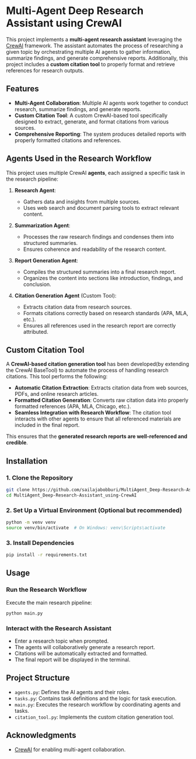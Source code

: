 # Multi-Agent Deep Research Assistant using CrewAI

This project implements a **multi-agent research assistant** leveraging the [CrewAI](https://github.com/crewAIInc/crewAI) framework. The assistant automates the process of researching a given topic by orchestrating multiple AI agents to gather information, summarize findings, and generate comprehensive reports. Additionally, this project includes a **custom citation tool** to properly format and retrieve references for research outputs.

## Features

- **Multi-Agent Collaboration**: Multiple AI agents work together to conduct research, summarize findings, and generate reports.
- **Custom Citation Tool**: A custom CrewAI-based tool specifically designed to extract, generate, and format citations from various sources.
- **Comprehensive Reporting**: The system produces detailed reports with properly formatted citations and references.

## Agents Used in the Research Workflow

This project uses multiple CrewAI **agents**, each assigned a specific task in the research pipeline:

1. **Research Agent**:
   - Gathers data and insights from multiple sources.
   - Uses web search and document parsing tools to extract relevant content.

2. **Summarization Agent**:
   - Processes the raw research findings and condenses them into structured summaries.
   - Ensures coherence and readability of the research content.

3. **Report Generation Agent**:
   - Compiles the structured summaries into a final research report.
   - Organizes the content into sections like introduction, findings, and conclusion.

4. **Citation Generation Agent** (Custom Tool):
   - Extracts citation data from research sources.
   - Formats citations correctly based on research standards (APA, MLA, etc.).
   - Ensures all references used in the research report are correctly attributed.

## Custom Citation Tool

A **CrewAI-based citation generation tool** has been developed(by extending the CrewAI BaseTool) to automate the process of handling research citations. This tool performs the following:

- **Automatic Citation Extraction**: Extracts citation data from web sources, PDFs, and online research articles.
- **Formatted Citation Generation**: Converts raw citation data into properly formatted references (APA, MLA, Chicago, etc.).
- **Seamless Integration with Research Workflow**: The citation tool interacts with other agents to ensure that all referenced materials are included in the final report.

This ensures that the **generated research reports are well-referenced and credible**.

## Installation

### **1. Clone the Repository**

```bash
git clone https://github.com/sailajabobburi/MultiAgent_Deep-Research-Assistant_using-CrewAI.git
cd MultiAgent_Deep-Research-Assistant_using-CrewAI
```

### **2. Set Up a Virtual Environment** (Optional but recommended)

```bash
python -m venv venv
source venv/bin/activate  # On Windows: venv\Scripts\activate
```

### **3. Install Dependencies**

```bash
pip install -r requirements.txt
```

## Usage

### **Run the Research Workflow**

Execute the main research pipeline:

```bash
python main.py
```

### **Interact with the Research Assistant**

- Enter a research topic when prompted.
- The agents will collaboratively generate a research report.
- Citations will be automatically extracted and formatted.
- The final report will be displayed in the terminal.

## Project Structure

- `agents.py`: Defines the AI agents and their roles.
- `tasks.py`: Contains task definitions and the logic for task execution.
- `main.py`: Executes the research workflow by coordinating agents and tasks.
- `citation_tool.py`: Implements the custom citation generation tool.

## Acknowledgments

- [CrewAI](https://github.com/crewAIInc/crewAI) for enabling multi-agent collaboration.




